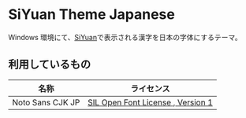 # SiYuan Theme Japanese

Windows 環境にて、[SiYuan](https://github.com/siyuan-note/siyuan)で表示される漢字を日本の字体にするテーマ。

## 利用しているもの

| 名称             | ライセンス                                                            |
| ---------------- | --------------------------------------------------------------------- |
| Noto Sans CJK JP | [SIL Open Font License , Version 1](assets/noto-sans-cjk/LICENSE.txt) |
